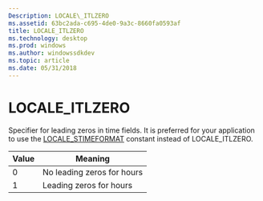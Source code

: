```yaml
---
Description: LOCALE\_ITLZERO
ms.assetid: 63bc2ada-c695-4de0-9a3c-8660fa0593af
title: LOCALE_ITLZERO
ms.technology: desktop
ms.prod: windows
ms.author: windowssdkdev
ms.topic: article
ms.date: 05/31/2018
---
```


# LOCALE\_ITLZERO

Specifier for leading zeros in time fields. It is preferred for your application to use the [LOCALE\_STIMEFORMAT](locale-stime-constants.md) constant instead of LOCALE\_ITLZERO.



| Value | Meaning                    |
|-------|----------------------------|
| 0     | No leading zeros for hours |
| 1     | Leading zeros for hours    |



 

 

 



